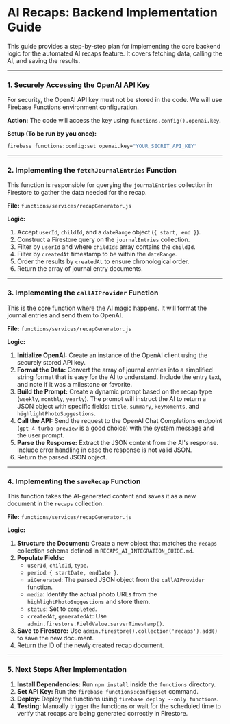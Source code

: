 # AI Recaps: Backend Implementation Guide

This guide provides a step-by-step plan for implementing the core backend logic for the automated AI recaps feature. It covers fetching data, calling the AI, and saving the results.

---

### 1. Securely Accessing the OpenAI API Key

For security, the OpenAI API key must not be stored in the code. We will use Firebase Functions environment configuration.

**Action:** The code will access the key using `functions.config().openai.key`.

**Setup (To be run by you once):**
```bash
firebase functions:config:set openai.key="YOUR_SECRET_API_KEY"
```

---

### 2. Implementing the `fetchJournalEntries` Function

This function is responsible for querying the `journalEntries` collection in Firestore to gather the data needed for the recap.

**File:** `functions/services/recapGenerator.js`

**Logic:**
1.  Accept `userId`, `childId`, and a `dateRange` object (`{ start, end }`).
2.  Construct a Firestore query on the `journalEntries` collection.
3.  Filter by `userId` and where `childIds` array contains the `childId`.
4.  Filter by `createdAt` timestamp to be within the `dateRange`.
5.  Order the results by `createdAt` to ensure chronological order.
6.  Return the array of journal entry documents.

---

### 3. Implementing the `callAIProvider` Function

This is the core function where the AI magic happens. It will format the journal entries and send them to OpenAI.

**File:** `functions/services/recapGenerator.js`

**Logic:**
1.  **Initialize OpenAI:** Create an instance of the OpenAI client using the securely stored API key.
2.  **Format the Data:** Convert the array of journal entries into a simplified string format that is easy for the AI to understand. Include the entry text, and note if it was a milestone or favorite.
3.  **Build the Prompt:** Create a dynamic prompt based on the recap type (`weekly`, `monthly`, `yearly`). The prompt will instruct the AI to return a JSON object with specific fields: `title`, `summary`, `keyMoments`, and `highlightPhotoSuggestions`.
4.  **Call the API:** Send the request to the OpenAI Chat Completions endpoint (`gpt-4-turbo-preview` is a good choice) with the system message and the user prompt.
5.  **Parse the Response:** Extract the JSON content from the AI's response. Include error handling in case the response is not valid JSON.
6.  Return the parsed JSON object.

---

### 4. Implementing the `saveRecap` Function

This function takes the AI-generated content and saves it as a new document in the `recaps` collection.

**File:** `functions/services/recapGenerator.js`

**Logic:**
1.  **Structure the Document:** Create a new object that matches the `recaps` collection schema defined in `RECAPS_AI_INTEGRATION_GUIDE.md`.
2.  **Populate Fields:**
    *   `userId`, `childId`, `type`.
    *   `period`: `{ startDate, endDate }`.
    *   `aiGenerated`: The parsed JSON object from the `callAIProvider` function.
    *   `media`: Identify the actual photo URLs from the `highlightPhotoSuggestions` and store them.
    *   `status`: Set to `completed`.
    *   `createdAt`, `generatedAt`: Use `admin.firestore.FieldValue.serverTimestamp()`.
3.  **Save to Firestore:** Use `admin.firestore().collection('recaps').add()` to save the new document.
4.  Return the ID of the newly created recap document.

---

### 5. Next Steps After Implementation

1.  **Install Dependencies:** Run `npm install` inside the `functions` directory.
2.  **Set API Key:** Run the `firebase functions:config:set` command.
3.  **Deploy:** Deploy the functions using `firebase deploy --only functions`.
4.  **Testing:** Manually trigger the functions or wait for the scheduled time to verify that recaps are being generated correctly in Firestore.
